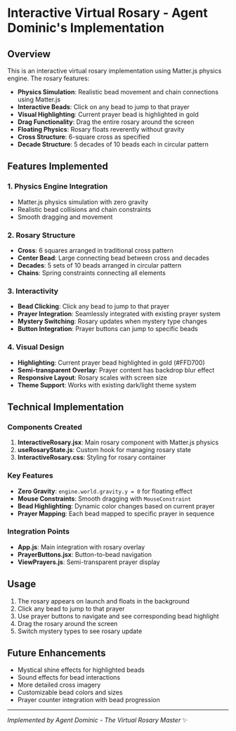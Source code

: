 # Interactive Virtual Rosary - Agent Dominic's Implementation

## Overview
This is an interactive virtual rosary implementation using Matter.js physics engine. The rosary features:

- **Physics Simulation**: Realistic bead movement and chain connections using Matter.js
- **Interactive Beads**: Click on any bead to jump to that prayer
- **Visual Highlighting**: Current prayer bead is highlighted in gold
- **Drag Functionality**: Drag the entire rosary around the screen
- **Floating Physics**: Rosary floats reverently without gravity
- **Cross Structure**: 6-square cross as specified
- **Decade Structure**: 5 decades of 10 beads each in circular pattern

## Features Implemented

### 1. Physics Engine Integration
- Matter.js physics simulation with zero gravity
- Realistic bead collisions and chain constraints
- Smooth dragging and movement

### 2. Rosary Structure
- **Cross**: 6 squares arranged in traditional cross pattern
- **Center Bead**: Large connecting bead between cross and decades
- **Decades**: 5 sets of 10 beads arranged in circular pattern
- **Chains**: Spring constraints connecting all elements

### 3. Interactivity
- **Bead Clicking**: Click any bead to jump to that prayer
- **Prayer Integration**: Seamlessly integrated with existing prayer system
- **Mystery Switching**: Rosary updates when mystery type changes
- **Button Integration**: Prayer buttons can jump to specific beads

### 4. Visual Design
- **Highlighting**: Current prayer bead highlighted in gold (#FFD700)
- **Semi-transparent Overlay**: Prayer content has backdrop blur effect
- **Responsive Layout**: Rosary scales with screen size
- **Theme Support**: Works with existing dark/light theme system

## Technical Implementation

### Components Created
1. **InteractiveRosary.jsx**: Main rosary component with Matter.js physics
2. **useRosaryState.js**: Custom hook for managing rosary state
3. **InteractiveRosary.css**: Styling for rosary container

### Key Features
- **Zero Gravity**: `engine.world.gravity.y = 0` for floating effect
- **Mouse Constraints**: Smooth dragging with `MouseConstraint`
- **Bead Highlighting**: Dynamic color changes based on current prayer
- **Prayer Mapping**: Each bead mapped to specific prayer in sequence

### Integration Points
- **App.js**: Main integration with rosary overlay
- **PrayerButtons.jsx**: Button-to-bead navigation
- **ViewPrayers.js**: Semi-transparent prayer display

## Usage
1. The rosary appears on launch and floats in the background
2. Click any bead to jump to that prayer
3. Use prayer buttons to navigate and see corresponding bead highlight
4. Drag the rosary around the screen
5. Switch mystery types to see rosary update

## Future Enhancements
- Mystical shine effects for highlighted beads
- Sound effects for bead interactions
- More detailed cross imagery
- Customizable bead colors and sizes
- Prayer counter integration with bead progression

---

*Implemented by Agent Dominic - The Virtual Rosary Master* ✨




